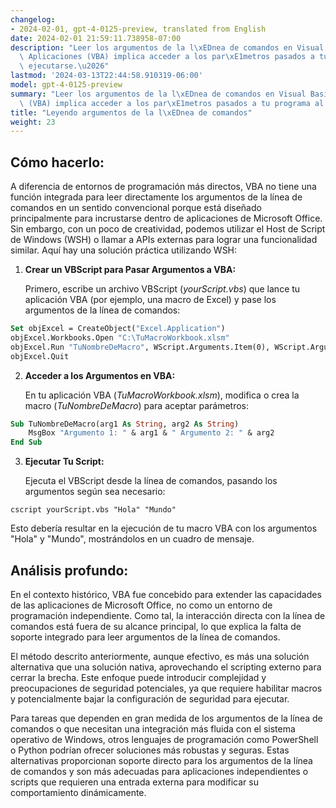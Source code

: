 ```yaml
---
changelog:
- 2024-02-01, gpt-4-0125-preview, translated from English
date: 2024-02-01 21:59:11.738958-07:00
description: "Leer los argumentos de la l\xEDnea de comandos en Visual Basic para\
  \ Aplicaciones (VBA) implica acceder a los par\xE1metros pasados a tu programa al\
  \ ejecutarse.\u2026"
lastmod: '2024-03-13T22:44:58.910319-06:00'
model: gpt-4-0125-preview
summary: "Leer los argumentos de la l\xEDnea de comandos en Visual Basic para Aplicaciones\
  \ (VBA) implica acceder a los par\xE1metros pasados a tu programa al ejecutarse."
title: "Leyendo argumentos de la l\xEDnea de comandos"
weight: 23
---
```


## Cómo hacerlo:
A diferencia de entornos de programación más directos, VBA no tiene una función integrada para leer directamente los argumentos de la línea de comandos en un sentido convencional porque está diseñado principalmente para incrustarse dentro de aplicaciones de Microsoft Office. Sin embargo, con un poco de creatividad, podemos utilizar el Host de Script de Windows (WSH) o llamar a APIs externas para lograr una funcionalidad similar. Aquí hay una solución práctica utilizando WSH:

1. **Crear un VBScript para Pasar Argumentos a VBA:**

   Primero, escribe un archivo VBScript (*yourScript.vbs*) que lance tu aplicación VBA (por ejemplo, una macro de Excel) y pase los argumentos de la línea de comandos:

```vb
Set objExcel = CreateObject("Excel.Application")
objExcel.Workbooks.Open "C:\TuMacroWorkbook.xlsm"
objExcel.Run "TuNombreDeMacro", WScript.Arguments.Item(0), WScript.Arguments.Item(1)
objExcel.Quit
```

2. **Acceder a los Argumentos en VBA:**

   En tu aplicación VBA (*TuMacroWorkbook.xlsm*), modifica o crea la macro (*TuNombreDeMacro*) para aceptar parámetros:

```vb
Sub TuNombreDeMacro(arg1 As String, arg2 As String)
    MsgBox "Argumento 1: " & arg1 & " Argumento 2: " & arg2
End Sub
```

3. **Ejecutar Tu Script:**

   Ejecuta el VBScript desde la línea de comandos, pasando los argumentos según sea necesario:

```shell
cscript yourScript.vbs "Hola" "Mundo"
```

   Esto debería resultar en la ejecución de tu macro VBA con los argumentos "Hola" y "Mundo", mostrándolos en un cuadro de mensaje.

## Análisis profundo:
En el contexto histórico, VBA fue concebido para extender las capacidades de las aplicaciones de Microsoft Office, no como un entorno de programación independiente. Como tal, la interacción directa con la línea de comandos está fuera de su alcance principal, lo que explica la falta de soporte integrado para leer argumentos de la línea de comandos.

El método descrito anteriormente, aunque efectivo, es más una solución alternativa que una solución nativa, aprovechando el scripting externo para cerrar la brecha. Este enfoque puede introducir complejidad y preocupaciones de seguridad potenciales, ya que requiere habilitar macros y potencialmente bajar la configuración de seguridad para ejecutar.

Para tareas que dependen en gran medida de los argumentos de la línea de comandos o que necesitan una integración más fluida con el sistema operativo de Windows, otros lenguajes de programación como PowerShell o Python podrían ofrecer soluciones más robustas y seguras. Estas alternativas proporcionan soporte directo para los argumentos de la línea de comandos y son más adecuadas para aplicaciones independientes o scripts que requieren una entrada externa para modificar su comportamiento dinámicamente.
